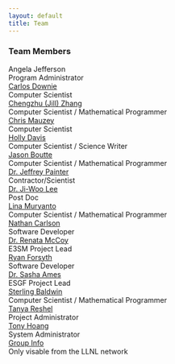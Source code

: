 ```yaml
---
layout: default
title: Team
---
```


<h3>Team Members</h3>


<div class="person">
  <div class="person-info">
    <div class="person-name"><a target="_blank">Angela Jefferson</a></div>
    <div class="person-position">Program Administrator</div>
  </div>
</div>

<div class="person">
  <div class="person-info">
    <div class="person-name"><a href="https://github.com/downiec" target="_blank">Carlos Downie</a></div>
    <div class="person-position">Computer Scientist</div>
  </div>
</div>

<div class="person">
  <div class="person-info">
    <div class="person-name"><a href="https://github.com/chengzhuzhang" target="_blank">Chengzhu (Jill) Zhang</a></div>
    <div class="person-position">Computer Scientist / Mathematical Programmer</div>
  </div>
</div>

<div class="person">
  <div class="person-info">
    <div class="person-name"><a href="https://github.com/mauzey1" target="_blank">Chris Mauzey</a></div>
    <div class="person-position">Computer Scientist</div>
  </div>
</div>

<div class="person">
  <div class="person-info">
    <div class="person-name"><a href="https://github.com/davis278" target="_blank">Holly Davis</a></div>
    <div class="person-position">Computer Scientist / Science Writer</div>
  </div>
</div>

<div class="person">
  <div class="person-info">
    <div class="person-name"><a href="https://github.com/jasonb5" target="_blank">Jason Boutte</a></div>
    <div class="person-position">Computer Scientist / Mathematical Programmer</div>
  </div>
</div>

<div class="person">
  <div class="person-info">
    <div class="person-name"><a href="https://github.com/painter1" target="_blank">Dr. Jeffrey Painter</a></div>
    <div class="person-position">Contractor/Scientist</div>
  </div>
</div>

<div class="person">
  <div class="person-info">
    <div class="person-name"><a href="https://github.com/lee1043" target="_blank">Dr. Ji-Woo Lee</a></div>
    <div class="person-position">Post Doc</div>
  </div>
</div>

<div class="person">
  <div class="person-info">
    <div class="person-name"><a href="https://github.com/muryanto1" target="_blank">Lina Muryanto</a></div>
    <div class="person-position">Computer Scientist / Mathematical Programmer</div>
  </div>
</div>

<div class="person">
  <div class="person-info">
    <div class="person-name"><a href="https://github.com/nathanlcarlson" target="_blank">Nathan Carlson</a></div>
    <div class="person-position">Software Developer</div>
  </div>
</div>

<div class="person">
  <div class="person-info">
    <div class="person-name"><a href="https://github.com/mccoy20" target="_blank">Dr. Renata McCoy</a></div>
    <div class="person-position">E3SM Project Lead</div>
  </div>
</div>

<div class="person">
  <div class="person-info">
    <div class="person-name"><a href="https://github.com/forsyth2" target="_blank">Ryan Forsyth</a></div>
    <div class="person-position">Software Developer</div>
  </div>
</div>

<div class="person">
  <div class="person-info">
    <div class="person-name"><a href="https://people.llnl.gov/ames4" target="_blank">Dr. Sasha Ames</a></div>
    <div class="person-position">ESGF Project Lead</div>
  </div>
</div>

<div class="person">
  <div class="person-info">
    <div class="person-name"><a href="https://github.com/sterlingbaldwin" target="_blank">Sterling Baldwin</a></div>
    <div class="person-position">Computer Scientist / Mathematical Programmer</div>
  </div>
</div>

<div class="person">
  <div class="person-info">
    <div class="person-name"><a href="https://github.com/" target="_blank">Tanya Reshel</a></div>
    <div class="person-position">Project Administrator</div>
  </div>
</div>

<div class="person">
  <div class="person-info">
    <div class="person-name"><a href="https://github.com/" target="_blank">Tony Hoang</a></div>
    <div class="person-position">System Administrator</div>
  </div>
</div>

<div class="person">
  <div class="person-info">
    <div class="person-name"><a href="http://aims-group.llnl.gov" target="_blank">Group Info</a></div>
    <div class="person-position">Only visable from the LLNL network</div>
  </div>
</div>

